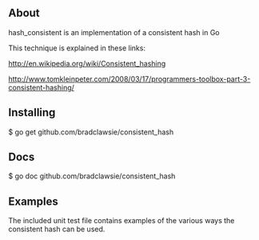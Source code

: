 ## About

hash_consistent is an implementation of a consistent hash in Go

This technique is explained in these links:

http://en.wikipedia.org/wiki/Consistent_hashing

http://www.tomkleinpeter.com/2008/03/17/programmers-toolbox-part-3-consistent-hashing/

## Installing

   $ go get github.com/bradclawsie/consistent_hash

## Docs

   $ go doc github.com/bradclawsie/consistent_hash

## Examples

The included unit test file contains examples of the various ways the consistent hash can be used.


